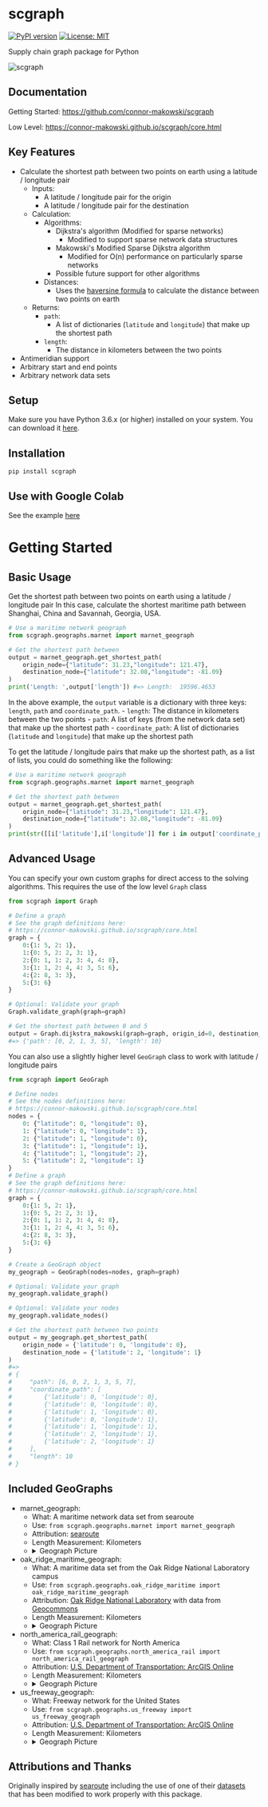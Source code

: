 # scgraph
[![PyPI version](https://badge.fury.io/py/scgraph.svg)](https://badge.fury.io/py/scgraph)
[![License: MIT](https://img.shields.io/badge/License-MIT-yellow.svg)](https://opensource.org/licenses/MIT)

Supply chain graph package for Python


![scgraph](https://raw.githubusercontent.com/connor-makowski/scgraph/main/static/scgraph.png)

## Documentation

Getting Started: https://github.com/connor-makowski/scgraph

Low Level: https://connor-makowski.github.io/scgraph/core.html


## Key Features

- Calculate the shortest path between two points on earth using a latitude / longitude pair
    - Inputs:
        - A latitude / longitude pair for the origin
        - A latitude / longitude pair for the destination
    - Calculation:
        - Algorithms:
            - Dijkstra's algorithm (Modified for sparse networks)
                - Modified to support sparse network data structures
            - Makowski's Modified Sparse Dijkstra algorithm
                - Modified for O(n) performance on particularly sparse networks
            - Possible future support for other algorithms
        - Distances:
            - Uses the [haversine formula](https://en.wikipedia.org/wiki/Haversine_formula) to calculate the distance between two points on earth
    - Returns:
        - `path`:
            - A list of dictionaries (`latitude` and `longitude`) that make up the shortest path
        - `length`:
            - The distance in kilometers between the two points
- Antimeridian support
- Arbitrary start and end points
- Arbitrary network data sets
    


## Setup

Make sure you have Python 3.6.x (or higher) installed on your system. You can download it [here](https://www.python.org/downloads/).

## Installation

```
pip install scgraph
```

## Use with Google Colab

See the example [here](https://colab.research.google.com/github/connor-makowski/scgraph/blob/main/example.ipynb) 

# Getting Started

## Basic Usage

Get the shortest path between two points on earth using a latitude / longitude pair
In this case, calculate the shortest maritime path between Shanghai, China and Savannah, Georgia, USA.

```py
# Use a maritime network geograph
from scgraph.geographs.marnet import marnet_geograph

# Get the shortest path between 
output = marnet_geograph.get_shortest_path(
    origin_node={"latitude": 31.23,"longitude": 121.47}, 
    destination_node={"latitude": 32.08,"longitude": -81.09}
)
print('Length: ',output['length']) #=> Length:  19596.4653
```

In the above example, the `output` variable is a dictionary with three keys: `length`, `path` and `coordinate_path`. 
    - `length`: The distance in kilometers between the two points
    - `path`: A list of keys (from the network data set) that make up the shortest path
    - `coordinate_path`: A list of dictionaries (`latitude` and `longitude`) that make up the shortest path

To get the latitude / longitude pairs that make up the shortest path, as a list of lists, you could do something like the following:

```py
# Use a maritime network geograph
from scgraph.geographs.marnet import marnet_geograph

# Get the shortest path between 
output = marnet_geograph.get_shortest_path(
    origin_node={"latitude": 31.23,"longitude": 121.47}, 
    destination_node={"latitude": 32.08,"longitude": -81.09}
)
print(str([[i['latitude'],i['longitude']] for i in output['coordinate_path']]))
```

## Advanced Usage

You can specify your own custom graphs for direct access to the solving algorithms. This requires the use of the low level `Graph` class

```py
from scgraph import Graph

# Define a graph
# See the graph definitions here: 
# https://connor-makowski.github.io/scgraph/core.html
graph = {
    0:{1: 5, 2: 1},
    1:{0: 5, 2: 2, 3: 1},
    2:{0: 1, 1: 2, 3: 4, 4: 8},
    3:{1: 1, 2: 4, 4: 3, 5: 6},
    4:{2: 8, 3: 3},
    5:{3: 6}
}

# Optional: Validate your graph
Graph.validate_graph(graph=graph)

# Get the shortest path between 0 and 5
output = Graph.dijkstra_makowski(graph=graph, origin_id=0, destination_id=5)
#=> {'path': [0, 2, 1, 3, 5], 'length': 10}
```

You can also use a slightly higher level `GeoGraph` class to work with latitude / longitude pairs

```py
from scgraph import GeoGraph

# Define nodes
# See the nodes definitions here: 
# https://connor-makowski.github.io/scgraph/core.html
nodes = {
    0: {"latitude": 0, "longitude": 0},
    1: {"latitude": 0, "longitude": 1},
    2: {"latitude": 1, "longitude": 0},
    3: {"latitude": 1, "longitude": 1},
    4: {"latitude": 1, "longitude": 2},
    5: {"latitude": 2, "longitude": 1}
}
# Define a graph
# See the graph definitions here: 
# https://connor-makowski.github.io/scgraph/core.html
graph = {
    0:{1: 5, 2: 1},
    1:{0: 5, 2: 2, 3: 1},
    2:{0: 1, 1: 2, 3: 4, 4: 8},
    3:{1: 1, 2: 4, 4: 3, 5: 6},
    4:{2: 8, 3: 3},
    5:{3: 6}
}

# Create a GeoGraph object
my_geograph = GeoGraph(nodes=nodes, graph=graph)

# Optional: Validate your graph
my_geograph.validate_graph()

# Optional: Validate your nodes
my_geograph.validate_nodes()

# Get the shortest path between two points
output = my_geograph.get_shortest_path(
    origin_node = {'latitude': 0, 'longitude': 0},
    destination_node = {'latitude': 2, 'longitude': 1}
)
#=>
# {
#     "path": [6, 0, 2, 1, 3, 5, 7],
#     "coordinate_path": [
#         {'latitude': 0, 'longitude': 0},
#         {'latitude': 0, 'longitude': 0},
#         {'latitude': 1, 'longitude': 0},
#         {'latitude': 0, 'longitude': 1},
#         {'latitude': 1, 'longitude': 1},
#         {'latitude': 2, 'longitude': 1},
#         {'latitude': 2, 'longitude': 1}
#     ],
#     "length": 10
# }
```


## Included GeoGraphs

- marnet_geograph:
    - What: A maritime network data set from searoute
    - Use: `from scgraph.geographs.marnet import marnet_geograph`
    - Attribution: [searoute](https://github.com/genthalili/searoute-py)
    - Length Measurement: Kilometers
    - <details>
        <summary>Geograph Picture</summary>
        ![marnet](https://raw.githubusercontent.com/connor-makowski/scgraph/main/static/marnet.png)
    </details>
- oak_ridge_maritime_geograph:
    - What: A maritime data set from the Oak Ridge National Laboratory campus
    - Use: `from scgraph.geographs.oak_ridge_maritime import oak_ridge_maritime_geograph`
    - Attribution: [Oak Ridge National Laboratory](https://www.ornl.gov/) with data from [Geocommons](http://geocommons.com/datasets?id=25)
    - Length Measurement: Kilometers
    - <details>
        <summary>Geograph Picture</summary>
        ![oak_ridge_maritime](https://raw.githubusercontent.com/connor-makowski/scgraph/main/static/oak_ridge_maritime.png)
    </details>
- north_america_rail_geograph:
    - What: Class 1 Rail network for North America
    - Use: `from scgraph.geographs.north_america_rail import north_america_rail_geograph`
    - Attribution: [U.S. Department of Transportation: ArcGIS Online](https://geodata.bts.gov/datasets/usdot::north-american-rail-network-lines-class-i-freight-railroads-view/about)
    - Length Measurement: Kilometers
    - <details>
        <summary>Geograph Picture</summary>
        ![north_america_rail](https://raw.githubusercontent.com/connor-makowski/scgraph/main/static/north_america_rail.png)
    </details>
- us_freeway_geograph:
    - What: Freeway network for the United States
    - Use: `from scgraph.geographs.us_freeway import us_freeway_geograph`
    - Attribution: [U.S. Department of Transportation: ArcGIS Online](https://hub.arcgis.com/datasets/esri::usa-freeway-system-over-1500k/about)
    - Length Measurement: Kilometers
    - <details>
        <summary>Geograph Picture</summary>
        ![us_freeway](https://raw.githubusercontent.com/connor-makowski/scgraph/main/static/us_freeway.png)
    </details>

## Attributions and Thanks
Originally inspired by [searoute](https://github.com/genthalili/searoute-py) including the use of one of their [datasets](https://github.com/genthalili/searoute-py/blob/main/searoute/data/marnet_densified_v2_old.geojson) that has been modified to work properly with this package.